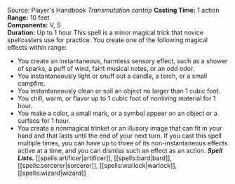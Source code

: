 Source: Player's Handbook
*Transmutation cantrip*
**Casting Time:** 1 action  
**Range:** 10 feet  
**Components:** V, S  
**Duration:** Up to 1 hour
This spell is a minor magical trick that novice spellcasters use for practice. You create one of the following magical effects within range:
* You create an instantaneous, harmless sensory effect, such as a shower of sparks, a puff of wind, faint musical notes, or an odd odor.
* You instantaneously light or snuff out a candle, a torch, or a small campfire.
* You instantaneously clean or soil an object no larger than 1 cubic foot.
* You chill, warm, or flavor up to 1 cubic foot of nonliving material for 1 hour.
* You make a color, a small mark, or a symbol appear on an object or a surface for 1 hour.
* You create a nonmagical trinket or an illusory image that can fit in your hand and that lasts until the end of your next turn.
If you cast this spell multiple times, you can have up to three of its non-instantaneous effects active at a time, and you can dismiss such an effect as an action.
***Spell Lists.*** [[spells:artificer|artificer]], [[spells:bard|bard]], [[spells:sorcerer|sorcerer]], [[spells:warlock|warlock]], [[spells:wizard|wizard]]